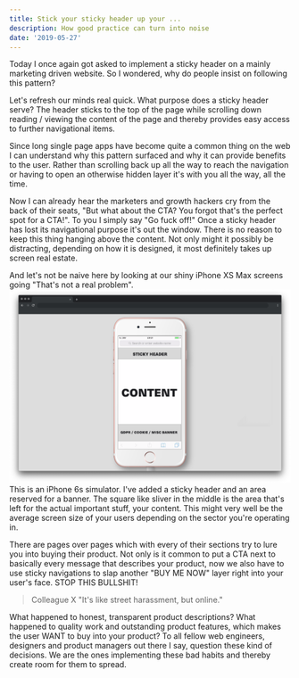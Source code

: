 ```yaml
---
title: Stick your sticky header up your ...
description: How good practice can turn into noise
date: '2019-05-27'
---
```


Today I once again got asked to implement a sticky header on a mainly marketing driven website. So I wondered, why do people insist on following this pattern?

Let's refresh our minds real quick. What purpose does a sticky header serve? The header sticks to the top of the page while scrolling down reading / viewing the content of the page and thereby provides easy access to further navigational items.

Since long single page apps have become quite a common thing on the web I can understand why this pattern surfaced and why it can provide benefits to the user. Rather than scrolling back up all the way to reach the navigation or having to open an otherwise hidden layer it's with you all the way, all the time.

Now I can already hear the marketers and growth hackers cry from the back of their seats, "But what about the CTA? You forgot that's the perfect spot for a CTA!". To you I simply say "Go fuck off!"
Once a sticky header has lost its navigational purpose it's out the window. There is no reason to keep this thing hanging above the content. Not only might it possibly be distracting, depending on how it is designed, it most definitely takes up screen real estate.

And let's not be naive here by looking at our shiny iPhone XS Max screens going "That's not a real problem".
![iPhone 6s phone with sticky header and banner mock up](screen-real-estate.png)
This is an iPhone 6s simulator. I've added a sticky header and an area reserved for a banner. The square like sliver in the middle is the area that's left for the actual important stuff, your content. This might very well be the average screen size of your users depending on the sector you're operating in.

There are pages over pages which with every of their sections try to lure you into buying their product. Not only is it common to put a CTA next to basically every message that describes your product, now we also have to use sticky navigations to slap another "BUY ME NOW" layer right into your user's face. STOP THIS BULLSHIT!

> Colleague X "It's like street harassment, but online."

What happened to honest, transparent product descriptions? What happened to quality work and outstanding product features, which makes the user WANT to buy into your product?
To all fellow web engineers, designers and product managers out there I say, question these kind of decisions. We are the ones implementing these bad habits and thereby create room for them to spread.
